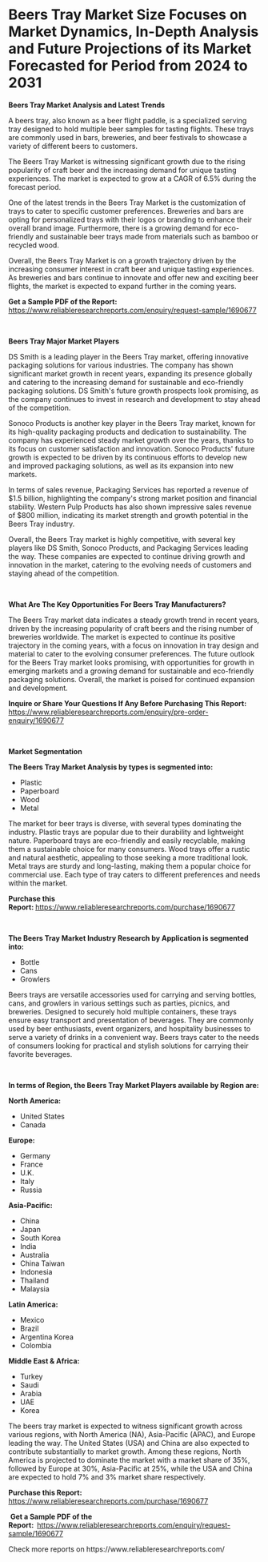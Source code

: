 <p><h1>Beers Tray Market Size Focuses on Market Dynamics, In-Depth Analysis and Future Projections of its Market Forecasted for Period from 2024 to 2031</h1></p><p><strong>Beers Tray Market Analysis and Latest Trends</strong></p>
<p><p>A beers tray, also known as a beer flight paddle, is a specialized serving tray designed to hold multiple beer samples for tasting flights. These trays are commonly used in bars, breweries, and beer festivals to showcase a variety of different beers to customers.</p><p>The Beers Tray Market is witnessing significant growth due to the rising popularity of craft beer and the increasing demand for unique tasting experiences. The market is expected to grow at a CAGR of 6.5% during the forecast period.</p><p>One of the latest trends in the Beers Tray Market is the customization of trays to cater to specific customer preferences. Breweries and bars are opting for personalized trays with their logos or branding to enhance their overall brand image. Furthermore, there is a growing demand for eco-friendly and sustainable beer trays made from materials such as bamboo or recycled wood.</p><p>Overall, the Beers Tray Market is on a growth trajectory driven by the increasing consumer interest in craft beer and unique tasting experiences. As breweries and bars continue to innovate and offer new and exciting beer flights, the market is expected to expand further in the coming years.</p></p>
<p><strong>Get a Sample PDF of the Report:&nbsp;</strong> <a href="https://www.reliableresearchreports.com/enquiry/request-sample/1690677">https://www.reliableresearchreports.com/enquiry/request-sample/1690677</a></p>
<p>&nbsp;</p>
<p><strong>Beers Tray Major Market Players</strong></p>
<p><p>DS Smith is a leading player in the Beers Tray market, offering innovative packaging solutions for various industries. The company has shown significant market growth in recent years, expanding its presence globally and catering to the increasing demand for sustainable and eco-friendly packaging solutions. DS Smith's future growth prospects look promising, as the company continues to invest in research and development to stay ahead of the competition.</p><p>Sonoco Products is another key player in the Beers Tray market, known for its high-quality packaging products and dedication to sustainability. The company has experienced steady market growth over the years, thanks to its focus on customer satisfaction and innovation. Sonoco Products' future growth is expected to be driven by its continuous efforts to develop new and improved packaging solutions, as well as its expansion into new markets.</p><p>In terms of sales revenue, Packaging Services has reported a revenue of $1.5 billion, highlighting the company's strong market position and financial stability. Western Pulp Products has also shown impressive sales revenue of $800 million, indicating its market strength and growth potential in the Beers Tray industry.</p><p>Overall, the Beers Tray market is highly competitive, with several key players like DS Smith, Sonoco Products, and Packaging Services leading the way. These companies are expected to continue driving growth and innovation in the market, catering to the evolving needs of customers and staying ahead of the competition.</p></p>
<p>&nbsp;</p>
<p><strong>What Are The Key Opportunities For Beers Tray Manufacturers?</strong></p>
<p><p>The Beers Tray market data indicates a steady growth trend in recent years, driven by the increasing popularity of craft beers and the rising number of breweries worldwide. The market is expected to continue its positive trajectory in the coming years, with a focus on innovation in tray design and material to cater to the evolving consumer preferences. The future outlook for the Beers Tray market looks promising, with opportunities for growth in emerging markets and a growing demand for sustainable and eco-friendly packaging solutions. Overall, the market is poised for continued expansion and development.</p></p>
<p><strong>Inquire or Share Your Questions If Any Before Purchasing This Report:</strong> <a href="https://www.reliableresearchreports.com/enquiry/pre-order-enquiry/1690677">https://www.reliableresearchreports.com/enquiry/pre-order-enquiry/1690677</a></p>
<p>&nbsp;</p>
<p><strong>Market Segmentation</strong></p>
<p><strong>The Beers Tray Market Analysis by types is segmented into:</strong></p>
<p><ul><li>Plastic</li><li>Paperboard</li><li>Wood</li><li>Metal</li></ul></p>
<p><p>The market for beer trays is diverse, with several types dominating the industry. Plastic trays are popular due to their durability and lightweight nature. Paperboard trays are eco-friendly and easily recyclable, making them a sustainable choice for many consumers. Wood trays offer a rustic and natural aesthetic, appealing to those seeking a more traditional look. Metal trays are sturdy and long-lasting, making them a popular choice for commercial use. Each type of tray caters to different preferences and needs within the market.</p></p>
<p><strong>Purchase this Report:&nbsp;</strong><a href="https://www.reliableresearchreports.com/purchase/1690677">https://www.reliableresearchreports.com/purchase/1690677</a></p>
<p>&nbsp;</p>
<p><strong>The Beers Tray Market Industry Research by Application is segmented into:</strong></p>
<p><ul><li>Bottle</li><li>Cans</li><li>Growlers</li></ul></p>
<p><p>Beers trays are versatile accessories used for carrying and serving bottles, cans, and growlers in various settings such as parties, picnics, and breweries. Designed to securely hold multiple containers, these trays ensure easy transport and presentation of beverages. They are commonly used by beer enthusiasts, event organizers, and hospitality businesses to serve a variety of drinks in a convenient way. Beers trays cater to the needs of consumers looking for practical and stylish solutions for carrying their favorite beverages.</p></p>
<p>&nbsp;</p>
<p><strong>In terms of Region, the Beers Tray Market Players available by Region are:</strong></p>
<p>
    <p> <strong> North America: </strong>
        <ul>
            <li>United States</li>
            <li>Canada</li>
        </ul>
        </p> 
    <p> <strong> Europe: </strong>
        <ul>
            <li>Germany</li>
            <li>France</li>
            <li>U.K.</li>
            <li>Italy</li>
            <li>Russia</li>
        </ul>
        </p> 
    <p> <strong> Asia-Pacific: </strong>
        <ul>
            <li>China</li>
            <li>Japan</li>
            <li>South Korea</li>
            <li>India</li>
            <li>Australia</li>
            <li>China Taiwan</li>
            <li>Indonesia</li>
            <li>Thailand</li>
            <li>Malaysia</li>
        </ul>
        </p> 
    <p> <strong> Latin America: </strong>
        <ul>
            <li>Mexico</li>
            <li>Brazil</li>
            <li>Argentina Korea</li>
            <li>Colombia</li>
        </ul>
        </p> 
    <p> <strong> Middle East & Africa: </strong>
        <ul>
            <li>Turkey</li>
            <li>Saudi</li>
            <li>Arabia</li>
            <li>UAE</li>
            <li>Korea</li>
        </ul>
    </p>
    </p>
<p><p>The beers tray market is expected to witness significant growth across various regions, with North America (NA), Asia-Pacific (APAC), and Europe leading the way. The United States (USA) and China are also expected to contribute substantially to market growth. Among these regions, North America is projected to dominate the market with a market share of 35%, followed by Europe at 30%, Asia-Pacific at 25%, while the USA and China are expected to hold 7% and 3% market share respectively.</p></p>
<p><strong>Purchase this Report: </strong><a href="https://www.reliableresearchreports.com/purchase/1690677">https://www.reliableresearchreports.com/purchase/1690677</a></p>
<p>&nbsp;<strong>Get a Sample PDF of the Report:&nbsp;&nbsp;</strong><a href="https://www.reliableresearchreports.com/enquiry/request-sample/1690677">https://www.reliableresearchreports.com/enquiry/request-sample/1690677</a></p>
<p><strong></strong></p>
<p>Check more reports on https://www.reliableresearchreports.com/</p>